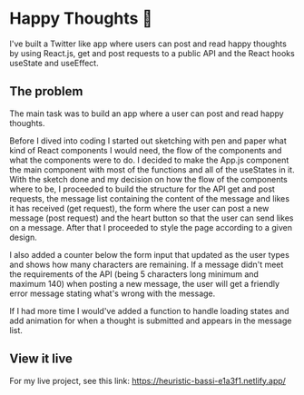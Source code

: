 # Happy Thoughts 💌

I've built a Twitter like app where users can post and read happy thoughts by using React.js, get and post requests to a public API and the React hooks useState and useEffect.


## The problem

The main task was to build an app where a user can post and read happy thoughts. 

Before I dived into coding I started out sketching with pen and paper what kind of React components I would need, the flow of the components and what the components were to do. I decided to make the App.js component the main component with most of the functions and all of the useStates in it. With the sketch done and my decision on how the flow of the components where to be, I proceeded to build the structure for the API get and post requests, the message list containing the content of the message and likes it has received (get request), the form where the user can post a new message (post request) and the heart button so that the user can send likes on a message. After that I proceeded to style the page according to a given design. 

I also added a counter below the form input that updated as the user types and shows how many characters are remaining. If a message didn't meet the requirements of the API (being 5 characters long minimum and maximum 140) when posting a new message, the user will get a friendly error message stating what's wrong with the message. 

If I had more time I would've added a function to handle loading states and add animation for when a thought is submitted and appears in the message list. 


## View it live

For my live project, see this link: https://heuristic-bassi-e1a3f1.netlify.app/ 